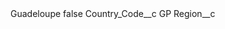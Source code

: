 <?xml version="1.0" encoding="UTF-8"?>
<CustomMetadata xmlns="http://soap.sforce.com/2006/04/metadata" xmlns:xsi="http://www.w3.org/2001/XMLSchema-instance" xmlns:xsd="http://www.w3.org/2001/XMLSchema">
    <label>Guadeloupe</label>
    <protected>false</protected>
    <values>
        <field>Country_Code__c</field>
        <value xsi:type="xsd:string">GP</value>
    </values>
    <values>
        <field>Region__c</field>
        <value xsi:nil="true"/>
    </values>
</CustomMetadata>
